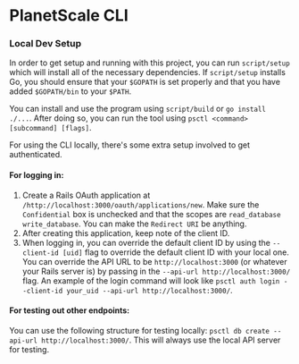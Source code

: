 # PlanetScale CLI

### Local Dev Setup

In order to get setup and running with this project, you can run `script/setup` which will install all of the necessary dependencies. If `script/setup` installs Go, you should ensure that your `$GOPATH` is set properly and that you have added `$GOPATH/bin` to your `$PATH`.

You can install and use the program using `script/build` or `go install ./...`. After doing so, you can run the tool using `psctl <command> [subcommand] [flags]`.



For using the CLI locally, there's some extra setup involved to get authenticated.

#### For logging in: 
1. Create a Rails OAuth application at `/http://localhost:3000/oauth/applications/new`. Make sure the `Confidential` box is unchecked and that the scopes are `read_database write_database`. You can make the `Redirect URI` be anything.
2. After creating this application, keep note of the client ID.
3. When logging in, you can override the default client ID by using the `--client-id [uid]` flag to override the default client ID with your local one. You can override the API URL to be `http://localhost:3000` (or whatever your Rails server is) by passing in the `--api-url http://localhost:3000/` flag. An example of the login command will look like `psctl auth login --client-id your_uid --api-url http://localhost:3000/`.


#### For testing out other endpoints:

You can use the following structure for testing locally: `psctl db create --api-url http://localhost:3000/`. This will always use the local API server for testing.
